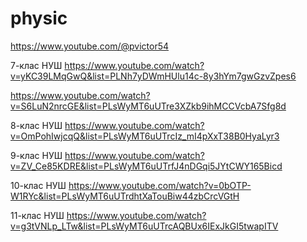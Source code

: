 # physic

https://www.youtube.com/@pvictor54

7-клас НУШ
https://www.youtube.com/watch?v=yKC39LMqGwQ&list=PLNh7yDWmHUlu14c-8y3hYm7gwGzvZpes6

https://www.youtube.com/watch?v=S6LuN2nrcGE&list=PLsWyMT6uUTre3XZkb9ihMCCVcbA7Sfg8d

8-клас НУШ
https://www.youtube.com/watch?v=OmPohIwjcqQ&list=PLsWyMT6uUTrcIz_mI4pXxT38B0HyaLyr3

9-клас НУШ
https://www.youtube.com/watch?v=ZV_Ce85KDRE&list=PLsWyMT6uUTrfJ4nDGqi5JYtCWY165Bicd

10-клас НУШ
https://www.youtube.com/watch?v=0bOTP-W1RYc&list=PLsWyMT6uUTrdhtXaTouBiw44zbCrcVGtH

11-клас НУШ
https://www.youtube.com/watch?v=g3tVNLp_LTw&list=PLsWyMT6uUTrcAQBUx6IExJkGI5twapITV